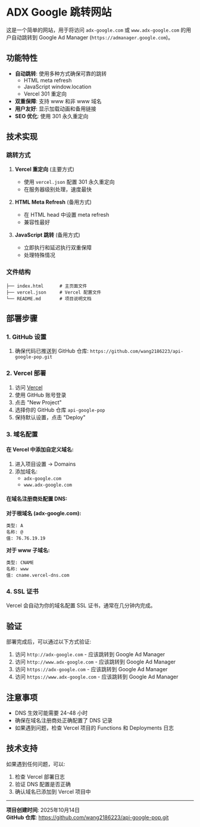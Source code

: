# ADX Google 跳转网站

这是一个简单的网站，用于将访问 `adx-google.com` 或 `www.adx-google.com` 的用户自动跳转到 Google Ad Manager (`https://admanager.google.com`)。

## 功能特性

- **自动跳转**: 使用多种方式确保可靠的跳转
  - HTML meta refresh
  - JavaScript window.location
  - Vercel 301 重定向
- **双重保障**: 支持 www 和非 www 域名
- **用户友好**: 显示加载动画和备用链接
- **SEO 优化**: 使用 301 永久重定向

## 技术实现

### 跳转方式

1. **Vercel 重定向** (主要方式)
   - 使用 `vercel.json` 配置 301 永久重定向
   - 在服务器级别处理，速度最快

2. **HTML Meta Refresh** (备用方式)
   - 在 HTML head 中设置 meta refresh
   - 兼容性最好

3. **JavaScript 跳转** (备用方式)
   - 立即执行和延迟执行双重保障
   - 处理特殊情况

### 文件结构

```
├── index.html      # 主页面文件
├── vercel.json     # Vercel 配置文件
└── README.md       # 项目说明文档
```

## 部署步骤

### 1. GitHub 设置

1. 确保代码已推送到 GitHub 仓库: `https://github.com/wang2186223/api-google-pop.git`

### 2. Vercel 部署

1. 访问 [Vercel](https://vercel.com)
2. 使用 GitHub 账号登录
3. 点击 "New Project"
4. 选择你的 GitHub 仓库 `api-google-pop`
5. 保持默认设置，点击 "Deploy"

### 3. 域名配置

#### 在 Vercel 中添加自定义域名:

1. 进入项目设置 → Domains
2. 添加域名:
   - `adx-google.com`
   - `www.adx-google.com`

#### 在域名注册商处配置 DNS:

**对于根域名 (adx-google.com):**
```
类型: A
名称: @
值: 76.76.19.19
```

**对于 www 子域名:**
```
类型: CNAME
名称: www
值: cname.vercel-dns.com
```

### 4. SSL 证书

Vercel 会自动为你的域名配置 SSL 证书，通常在几分钟内完成。

## 验证

部署完成后，可以通过以下方式验证:

1. 访问 `http://adx-google.com` - 应该跳转到 Google Ad Manager
2. 访问 `http://www.adx-google.com` - 应该跳转到 Google Ad Manager
3. 访问 `https://adx-google.com` - 应该跳转到 Google Ad Manager
4. 访问 `https://www.adx-google.com` - 应该跳转到 Google Ad Manager

## 注意事项

- DNS 生效可能需要 24-48 小时
- 确保在域名注册商处正确配置了 DNS 记录
- 如果遇到问题，检查 Vercel 项目的 Functions 和 Deployments 日志

## 技术支持

如果遇到任何问题，可以:

1. 检查 Vercel 部署日志
2. 验证 DNS 配置是否正确
3. 确认域名已添加到 Vercel 项目中

---

**项目创建时间**: 2025年10月14日  
**GitHub 仓库**: https://github.com/wang2186223/api-google-pop.git